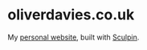 oliverdavies.co.uk
==================

My [personal website](http://www.oliverdavies.co.uk), built with [Sculpin](http://sculpin.io).
